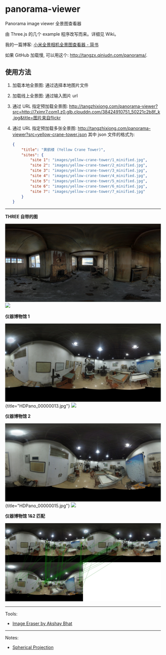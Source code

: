 # panorama-viewer
Panorama image viewer 全景图查看器

由 Three.js 的几个 example 程序改写而来。详细见 Wiki。

我的一篇博客: [小米全景相机全景图查看器 - 简书](http://www.jianshu.com/p/5d43217758d8)

如果 GitHub 加载慢, 可以用这个: <http://tangzx.qiniudn.com/panorama/>.

## 使用方法

1.  加载本地全景图: 通过选择本地图片文件
2.  加载线上全景图: 通过输入图片 url
3.  通过 URL 指定预加载全景图:
    <http://tangzhixiong.com/panorama-viewer?src=http://7ximr7.com1.z0.glb.clouddn.com/38424910751_50221c2b8f_k.jpg&title=图片来自flickr>
4.  通过 URL 指定预加载多张全景图:
    <http://tangzhixiong.com/panorama-viewer?src=yellow-crane-tower.json>
    其中 json 文件的格式为:

    ```json
    {
        "title": "黄鹤楼 (Yellow Crane Tower)",
        "sites": {
            "site 1": "images/yellow-crane-tower/1_minified.jpg",
            "site 2": "images/yellow-crane-tower/2_minified.jpg",
            "site 3": "images/yellow-crane-tower/3_minified.jpg",
            "site 4": "images/yellow-crane-tower/4_minified.jpg",
            "site 5": "images/yellow-crane-tower/5_minified.jpg",
            "site 6": "images/yellow-crane-tower/6_minified.jpg",
            "site 7": "images/yellow-crane-tower/7_minified.jpg"
        }
    }
    ```

---

**THREE 自带的图**

![](texture.jpg)
![](https://rawgit.com/district10/panorama-viewer/gh-pages/texture.pgm.elsd.svg.marked.svg)

**仪器博物馆 1**

![](texture1.jpg){title="HDPano_00000013.jpg"}
![](https://rawgit.com/district10/panorama-viewer/gh-pages/texture1.pgm.elsd.svg.marked.svg)

**仪器博物馆 2**

![](texture2.jpg){title="HDPano_00000015.jpg"}
![](https://rawgit.com/district10/panorama-viewer/gh-pages/texture2.pgm.elsd.svg.marked.svg)

**仪器博物馆 1&2 匹配**

![](02_matches.jpg)

---

Tools:

-   [Image Eraser by Akshay Bhat](https://www.eraseimage.com/)

---

Notes:

-   [Spherical Projection](http://stemkoski.github.io/Three.js/Sphere-Project.html)
